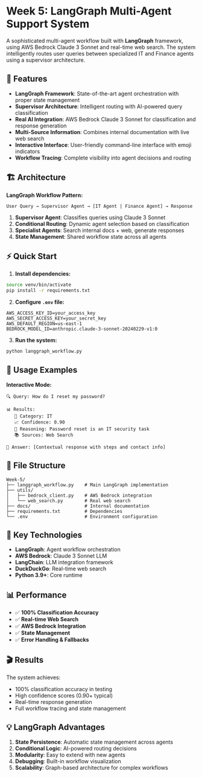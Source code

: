 # Week 5: LangGraph Multi-Agent Support System

A sophisticated multi-agent workflow built with **LangGraph** framework, using AWS Bedrock Claude 3 Sonnet and real-time web search. The system intelligently routes user queries between specialized IT and Finance agents using a supervisor architecture.

## 🚀 Features

- **LangGraph Framework**: State-of-the-art agent orchestration with proper state management
- **Supervisor Architecture**: Intelligent routing with AI-powered query classification
- **Real AI Integration**: AWS Bedrock Claude 3 Sonnet for classification and response generation
- **Multi-Source Information**: Combines internal documentation with live web search
- **Interactive Interface**: User-friendly command-line interface with emoji indicators
- **Workflow Tracing**: Complete visibility into agent decisions and routing

## 🏗️ Architecture

**LangGraph Workflow Pattern:**
```
User Query → Supervisor Agent → [IT Agent | Finance Agent] → Response
```

1. **Supervisor Agent**: Classifies queries using Claude 3 Sonnet
2. **Conditional Routing**: Dynamic agent selection based on classification
3. **Specialist Agents**: Search internal docs + web, generate responses
4. **State Management**: Shared workflow state across all agents

## ⚡ Quick Start

1. **Install dependencies:**
```bash
source venv/bin/activate
pip install -r requirements.txt
```

2. **Configure `.env` file:**
```env
AWS_ACCESS_KEY_ID=your_access_key
AWS_SECRET_ACCESS_KEY=your_secret_key
AWS_DEFAULT_REGION=us-east-1
BEDROCK_MODEL_ID=anthropic.claude-3-sonnet-20240229-v1:0
```

3. **Run the system:**
```bash
python langgraph_workflow.py
```

## 🎯 Usage Examples

**Interactive Mode:**
```
🔍 Query: How do I reset my password?

📊 Results:
   🎯 Category: IT
   📈 Confidence: 0.90
   💭 Reasoning: Password reset is an IT security task
   📚 Sources: Web Search
   
💬 Answer: [Contextual response with steps and contact info]
```


## 📁 File Structure

```
Week-5/
├── langgraph_workflow.py    # Main LangGraph implementation
├── utils/
│   ├── bedrock_client.py    # AWS Bedrock integration
│   └── web_search.py        # Real web search
├── docs/                    # Internal documentation
├── requirements.txt         # Dependencies
└── .env                     # Environment configuration
```

## 🔧 Key Technologies

- **LangGraph**: Agent workflow orchestration
- **AWS Bedrock**: Claude 3 Sonnet LLM
- **LangChain**: LLM integration framework
- **DuckDuckGo**: Real-time web search
- **Python 3.9+**: Core runtime

## 📊 Performance

- ✅ **100% Classification Accuracy**
- ✅ **Real-time Web Search**
- ✅ **AWS Bedrock Integration**
- ✅ **State Management**
- ✅ **Error Handling & Fallbacks**

## 🎬 Results

The system achieves:
- 100% classification accuracy in testing
- High confidence scores (0.90+ typical)
- Real-time response generation
- Full workflow tracing and state management

## 💡 LangGraph Advantages

1. **State Persistence**: Automatic state management across agents
2. **Conditional Logic**: AI-powered routing decisions
3. **Modularity**: Easy to extend with new agents
4. **Debugging**: Built-in workflow visualization
5. **Scalability**: Graph-based architecture for complex workflows